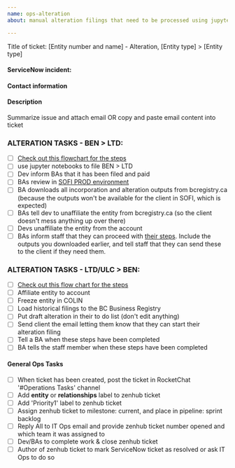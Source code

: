 ```yaml
---
name: ops-alteration
about: manual alteration filings that need to be processed using jupyter notebooks

---
```


Title of ticket: [Entity number and name] - Alteration, [Entity type] > [Entity type]

#### ServiceNow incident:

#### Contact information


#### Description
Summarize issue and attach email OR copy and paste email content into ticket

### ALTERATION TASKS - BEN > LTD:
- [ ] [Check out this flowchart for the steps](https://drive.google.com/file/d/1jMR6eAe2jr4B8cWdQgZQrwziiVUXWl5f/view?usp=sharing)
- [ ] use jupyter notebooks to file BEN > LTD
- [ ] Dev inform BAs that it has been filed and paid
- [ ] BAs review in [SOFI PROD environment](https://www.bcregistryallservices.gov.bc.ca/sofi/login/login.htm)
- [ ] BA downloads all incorporation and alteration outputs from bcregistry.ca (because the outputs won't be available for the client in SOFI, which is expected)
- [ ] BAs tell dev to unaffiliate the entity from bcregistry.ca (so the client doesn't mess anything up over there)
- [ ] Devs unaffiliate the entity from the account
- [ ] BAs inform staff that they can proceed with [their steps](https://drive.google.com/file/d/1jMR6eAe2jr4B8cWdQgZQrwziiVUXWl5f/view?usp=sharing). Include the outputs you downloaded earlier, and tell staff that they can send these to the client if they need them.

### ALTERATION TASKS - LTD/ULC > BEN:
- [ ] [Check out this flow chart for the steps](https://drive.google.com/file/d/1aXdlPyefjab6hhMw9U9JZsHQProGS6sA/view?usp=sharing)
- [ ] Affiliate entity to account
- [ ] Freeze entity in COLIN
- [ ] Load historical filings to the BC Business Registry
- [ ] Put draft alteration in their to do list (don't edit anything)
- [ ] Send client the email letting them know that they can start their alteration filing
- [ ] Tell a BA when these steps have been completed
- [ ] BA tells the staff member when these steps have been completed

#### General Ops Tasks
- [ ] When ticket has been created, post the ticket in RocketChat '#Operations Tasks' channel
- [ ] Add **entity** or **relationships** label to zenhub ticket
- [ ] Add 'Priority1' label to zenhub ticket
- [ ] Assign zenhub ticket to milestone: current, and place in pipeline: sprint backlog
- [ ] Reply All to IT Ops email and provide zenhub ticket number opened and which team it was assigned to
- [ ] Dev/BAs to complete work & close zenhub ticket
- [ ] Author of zenhub ticket to mark ServiceNow ticket as resolved or ask IT Ops to do so
